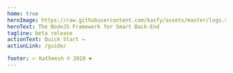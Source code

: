 ```yaml
---
home: true
heroImage: https://raw.githubusercontent.com/kasfy/assets/master/logo.svg
heroText: The NodeJS Framework for Smart Back-End
tagline: beta release
actionText: Quick Start →
actionLink: /guide/

footer: 🔥 Katheesh ©️ 2020 ❤️
---
```

